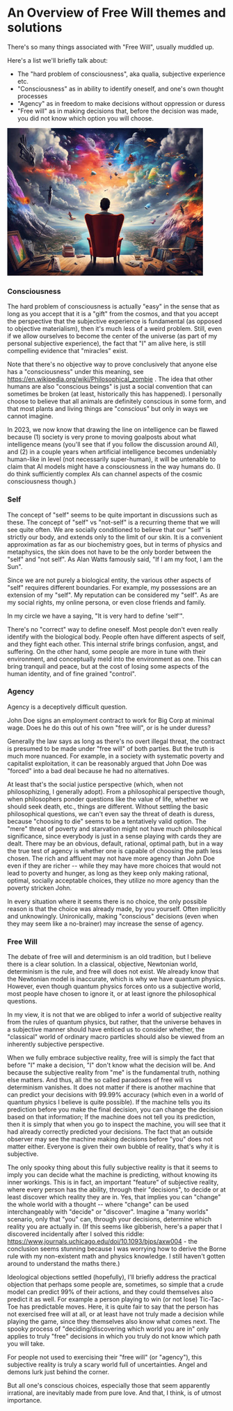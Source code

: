 # An Overview of Free Will themes and solutions


There's so many things associated with "Free Will", usually muddled up.

Here's a list we'll briefly talk about:

- The "hard problem of consciousness", aka qualia, subjective experience etc.
- "Consciousness" as in ability to identify oneself, and one's own thought processes
- "Agency" as in freedom to make decisions without oppression or duress
- "Free will" as in making decisions that, before the decision was made, you did not know which option you will choose.

![image](./images/contemplation.jpg)


### Consciousness

The hard problem of consciousness is actually "easy" in the sense that as long as you accept that it is a "gift" from the cosmos, and that you accept the perspective that the subjective experience is fundamental (as opposed to objective materialism), then it's much less of a weird problem. Still, even if we allow ourselves to become the center of the universe (as part of my personal subjective experience), the fact that "I" am alive here, is still compelling evidence that "miracles" exist.

Note that there's no objective way to prove conclusively that anyone else has a "consciousness" under this meaning, see https://en.wikipedia.org/wiki/Philosophical_zombie . The idea that other humans are also "conscious beings" is just a social convention that can sometimes be broken (at least, historically this has happened). I personally choose to believe that all animals are definitely conscious in some form, and that most plants and living things are "conscious" but only in ways we cannot imagine.

In 2023, we now know that drawing the line on intelligence can be flawed because (1) society is very prone to moving goalposts about what intelligence means (you'll see that if you follow the discussion around AI), and (2) in a couple years when artificial intelligence becomes undeniably human-like in level (not necessarily super-human), it will be untenable to claim that AI models might have a consciousness in the way humans do. (I do think sufficiently complex AIs can channel aspects of the cosmic consciousness though.)

### Self

The concept of "self" seems to be quite important in discussions such as these. The concept of "self" vs "not-self" is a recurring theme that we will see quite often. We are socially conditioned to believe that our "self" is strictly our body, and extends only to the limit of our skin. It is a convenient approximation as far as our biochemistry goes, but in terms of physics and metaphysics, the skin does not have to be the only border between the "self" and "not self". As Alan Watts famously said, "If I am my foot, I am the Sun".

Since we are not purely a biological entity, the various other aspects of "self" requires different boundaries. For example, my possessions are an extension of my "self". My reputation can be considered my "self". As are my social rights, my online persona, or even close friends and family.

In my circle we have a saying, "It is very hard to define 'self'".

There's no "correct" way to define oneself. Most people don't even really identify with the biological body. People often have different aspects of self, and they fight each other. This internal strife brings confusion, angst, and suffering. On the other hand, some people are more in tune with their environment, and conceptually meld into the environment as one. This can bring tranquil and peace, but at the cost of losing some aspects of the human identity, and of fine grained "control".

### Agency

Agency is a deceptively difficult question.

John Doe signs an employment contract to work for Big Corp at minimal wage. Does he do this out of his own "free will", or is he under duress?

Generally the law says as long as there's no overt illegal threat, the contract is presumed to be made under "free will" of both parties. But the truth is much more nuanced. For example, in a society with systematic poverty and capitalist exploitation, it can be reasonably argued that John Doe was "forced" into a bad deal because he had no alternatives.

At least that's the social justice perspective (which, when not philosophizing, I generally adopt). From a philosophical perspective though, when philosophers ponder questions like the value of life, whether we should seek death, etc., things are different. Without settling the basic philosophical questions, we can't even say the threat of death is duress, because "choosing to die" seems to be a tentatively valid option. The "mere" threat of poverty and starvation might not have much philosophical significance, since everybody is just in a sense playing with cards they are dealt. There may be an obvious, default, rational, optimal path, but in a way the true test of agency is whether one is capable of choosing the path less chosen. The rich and affluent may not have more agency than John Doe even if they are richer -- while they may have more choices that would not lead to poverty and hunger, as long as they keep only making rational, optimal, socially acceptable choices, they utilize no more agency than the poverty stricken John.

In every situation where it seems there is no choice, the only possible reason is that the choice was already made, by you yourself. Often implicitly and unknowingly. Unironically, making "conscious" decisions (even when they may seem like a no-brainer) may increase the sense of agency.

### Free Will

The debate of free will and determinism is an old tradition, but I believe there is a clear solution. In a classical, objective, Newtonian world, determinism is the rule, and free will does not exist. We already know that the Newtonian model is inaccurate, which is why we have quantum physics. However, even though quantum physics forces onto us a subjective world, most people have chosen to ignore it, or at least ignore the philosophical questions.

In my view, it is not that we are obliged to infer a world of subjective reality from the rules of quantum physics, but rather, that the universe behaves in a subjective manner should have enticed us to consider whether, the "classical" world of ordinary macro particles should also be viewed from an inherently subjective perspective.

When we fully embrace subjective reality, free will is simply the fact that before "I" make a decision, "I" don't know what the decision will be. And because the subjective reality from "me" is the fundamental truth, nothing else matters. And thus, all the so called paradoxes of free will vs determinism vanishes. It does not matter if there is another machine that can predict your decisions with 99.99% accuracy (which even in a world of quantum physics I believe is quite possible).  If the machine tells you its prediction before you make the final decision, you can change the decision based on that information; If the machine does not tell you its prediction, then it is simply that when you go to inspect the machine, you will see that it had already correctly predicted your decisions. The fact that an outside observer may see the machine making decisions before "you" does not matter either. Everyone is given their own bubble of reality, that's why it is subjective.

The only spooky thing about this fully subjective reality is that it seems to imply you can decide what the machine is predicting, without knowing its inner workings. This is in fact, an important "feature" of subjective reality, where every person has the ability, through their "decisions", to decide or at least discover which reality they are in. Yes, that implies you can "change" the whole world with a thought -- where "change" can be used interchangeably with "decide" or "discover". Imagine a "many worlds" scenario, only that "you" can, through your decisions, determine which reality you are actually in. (If this seems like gibberish, here's a paper that I discovered incidentally after I solved this riddle: https://www.journals.uchicago.edu/doi/10.1093/bjps/axw004 - the conclusion seems stunning because I was worrying how to derive the Borne rule with my non-existent math and physics knowledge. I still haven't gotten around to understand the maths there.)

Ideological objections settled (hopefully), I'll briefly address the practical objection that perhaps some people are, sometimes, so simple that a crude model can predict 99% of their actions, and they could themselves also predict it as well. For example a person playing to win (or not lose) Tic-Tac-Toe has predictable moves. Here, it is quite fair to say that the person has not exercised free will at all, or at least have not truly made a decision while playing the game, since they themselves also know what comes next. The spooky process of "deciding/discovering which world you are in" only applies to truly "free" decisions in which you truly do not know which path you will take.

For people not used to exercising their "free will" (or "agency"), this subjective reality is truly a scary world full of uncertainties. Angel and demons lurk just behind the corner. 

But all one's conscious choices, especially those that seem apparently irrational, are inevitably made from pure love. And that, I think, is of utmost importance.

